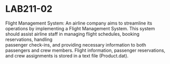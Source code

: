 # LAB211-02
 Flight Management System: 
 An	airline	company	aims	to	streamline	its	operations	by	implementing	a	Flight	Management	System.	
This	 system	 should	 assist	 airline	 staff	 in	 managing	 flight	 schedules,	 booking	 reservations,	 handling	
passenger	check-ins,	and	providing	necessary	information	to	both	passengers	and	crew	members.
Flight	information,	passenger	reservations,	and	crew	assignments is	stored	in	a	text	file (Product.dat).
